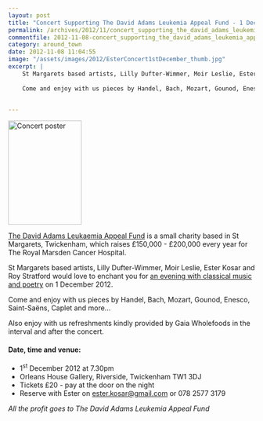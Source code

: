```yaml
---
layout: post
title: "Concert Supporting The David Adams Leukemia Appeal Fund - 1 December 2012"
permalink: /archives/2012/11/concert_supporting_the_david_adams_leukemia_appeal.html
commentfile: 2012-11-08-concert_supporting_the_david_adams_leukemia_appeal
category: around_town
date: 2012-11-08 11:04:55
image: "/assets/images/2012/EsterConcert1stDecember_thumb.jpg"
excerpt: |
    St Margarets based artists, Lilly Dufter-Wimmer, Moir Leslie, Ester Kosar and Roy Stratford would love to enchant you for <a href="https://stmargarets.london/event/concert/200705143681">an evening with classical music and poetry</a> on 1 December 2012.
    
    Come and enjoy with us pieces by Handel, Bach, Mozart, Gounod, Enesco, Saint-Sa&#235;ns, Caplet and more...
    

---
```


<a href="/assets/images/2012/EsterConcert1stDecember.jpg" title="See larger version of - Concert poster"><img src="/assets/images/2012/EsterConcert1stDecember_thumb.jpg" width="150" height="212" alt="Concert poster" class="photo right" /></a>

[The David Adams Leukaemia Appeal Fund](http://www.davidadamsleukemiaappeal.org) is a small charity based in St Margarets, Twickenham, which raises £150,000 - £200,000 every year for The Royal Marsden Cancer Hospital.

St Margarets based artists, Lilly Dufter-Wimmer, Moir Leslie, Ester Kosar and Roy Stratford would love to enchant you for [an evening with classical music and poetry](/event/concert/200705143681) on 1 December 2012.

Come and enjoy with us pieces by Handel, Bach, Mozart, Gounod, Enesco, Saint-Saëns, Caplet and more...

Also enjoy with us refreshments kindly provided by Gaia Wholefoods in the interval and after the concert.

#### Date, time and venue:

-   1<sup>st</sup> December 2012 at 7.30pm
-   Orleans House Gallery, Riverside, Twickenham TW1 3DJ
-   Tickets £20 - pay at the door on the night
-   Reserve with Ester on <ester.kosar@gmail.com> or 078 2577 3179

*All the profit goes to The David Adams Leukemia Appeal Fund*
